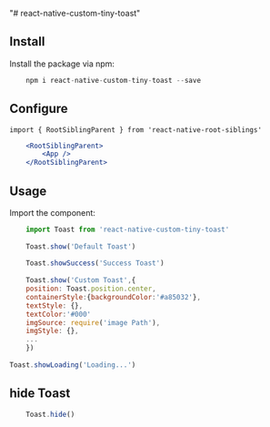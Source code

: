 "# react-native-custom-tiny-toast" 


## Install

Install the package via npm:

```javascript
    npm i react-native-custom-tiny-toast --save
```


## Configure
    import { RootSiblingParent } from 'react-native-root-siblings'
```jsx
    <RootSiblingParent>
        <App />
    </RootSiblingParent>
```


## Usage

Import the component:

```javascript
    import Toast from 'react-native-custom-tiny-toast'
    
    Toast.show('Default Toast')
    
    Toast.showSuccess('Success Toast')
    
    Toast.show('Custom Toast',{
    position: Toast.position.center,
    containerStyle:{backgroundColor:'#a85032'},
    textStyle: {},
    textColor:'#000'
    imgSource: require('image Path'),
    imgStyle: {},
    ...
    })
 
Toast.showLoading('Loading...')
```


## hide Toast
```javascript
    Toast.hide()
```